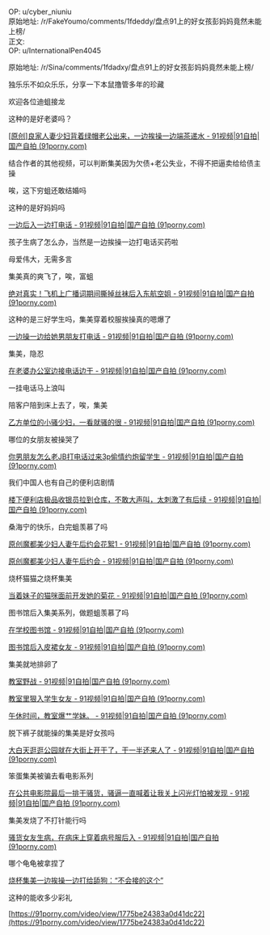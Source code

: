 
OP: u/cyber_niuniu  
原始地址: /r/FakeYoumo/comments/1fdeddy/盘点91上的好女孩彭妈妈竟然未能上榜/  
正文:  
OP: u/InternationalPen4045  

 原始地址: /r/Sina/comments/1fdadxy/盘点91上的好女孩彭妈妈竟然未能上榜/  

独乐乐不如众乐乐，分享一下本鼠撸管多年的珍藏

欢迎各位迪蛆接龙  

 这种的是好老婆吗？

[\[原创\]良家人妻少妇背着绿帽老公出来，一边挨操一边端茶递水 - 91视频|91自拍|国产自拍 (91porny.com)](https://91porny.com/video/view/d91ec86f317d2e7c2813)

结合作者的其他视频，可以判断集美因为欠债+老公失业，不得不把逼卖给给债主操

唉，这下穷蛆还敢结婚吗  

 这种的是好妈妈吗

[一边后入一边打电话 - 91视频|91自拍|国产自拍 (91porny.com)](https://91porny.com/video/view/58425847f394a701ce3a)

孩子生病了怎么办，当然是一边挨操一边打电话买药啦

母爱伟大，无需多言  

 集美真的爽飞了，唉，富蛆

[绝对真实！飞机上广播词期间撕掉丝袜后入东航空姐 - 91视频|91自拍|国产自拍 (91porny.com)](https://91porny.com/video/view/0e2c13437d24fbe7ab87)  

 这种的是三好学生吗，集美穿着校服挨操真的嗯爆了

[一边操一边给她男朋友打电话 - 91视频|91自拍|国产自拍 (91porny.com)](https://91porny.com/video/view/9d57ed7b1d1bce37b9c3)  

 集美，隐忍

[在老婆办公室边接电话边干 - 91视频|91自拍|国产自拍 (91porny.com)](https://91porny.com/video/view/bdae888293bfe0feb0dc)

一挂电话马上浪叫  

 陪客户陪到床上去了，唉，集美

[乙方单位的小骚少妇，一看就骚的很 - 91视频|91自拍|国产自拍 (91porny.com)](https://91porny.com/video/view/95542ccdced1b545cbbc)  

 哪位的女朋友被操哭了

[你男朋友怎么老JB打电话过来3p偷情约炮留学生 - 91视频|91自拍|国产自拍 (91porny.com)](https://91porny.com/video/view/ebf1887ed2204ccfdeb8)  

 我们中国人也有自己的便利店剧情

[楼下便利店极品收银员拉到仓库，不敢大声叫，太刺激了有后续 - 91视频|91自拍|国产自拍 (91porny.com)](https://91porny.com/video/view/4fb7312db431bb816e66)  

 桑海宁的快乐，白完蛆羡慕了吗

[原创魔都美少妇人妻午后约会花絮1 - 91视频|91自拍|国产自拍 (91porny.com)](https://91porny.com/video/view/f71c311c6b64eb1375f7)

[原创魔都美少妇人妻午后约会 - 91视频|91自拍|国产自拍 (91porny.com)](https://91porny.com/video/view/05e9cb4756fb0dee5831)  

 烧杯猫猫之烧杯集美

[当着妹子的猫咪面前开发她的菊花 - 91视频|91自拍|国产自拍 (91porny.com)](https://91porny.com/video/view/5a1139c3a0faa8a6a35c)  

 图书馆后入集美系列，做题蛆羡慕了吗

[在学校图书馆 - 91视频|91自拍|国产自拍 (91porny.com)](https://91porny.com/video/view/7351689069354e647895)

[图书馆后入皮裙女友 - 91视频|91自拍|国产自拍 (91porny.com)](https://91porny.com/video/view/552d6f092d76ff44542c)  

 集美就地排卵了

[教室野战 - 91视频|91自拍|国产自拍 (91porny.com)](https://91porny.com/video/view/d109a170d353099a6316)

[教室里狠入学生女友 - 91视频|91自拍|国产自拍 (91porny.com)](https://91porny.com/video/view/c7bd5d26968cc1bdebb6)

[午休时间，教室爆艹学妹。 - 91视频|91自拍|国产自拍 (91porny.com)](https://91porny.com/video/view/de0756f273d0d5fe0ff7)  

 脱下裤子就能操的集美是好女孩吗

[大白天逛逛公园就在大街上开干了，干一半还来人了 - 91视频|91自拍|国产自拍 (91porny.com)](https://91porny.com/video/view/0896e04d0d6e0e97415d)  

 笨蛋集美被骗去看电影系列

[在公共电影院最后一排干骚货，骚逼一直喊着让我关上闪光灯怕被发现 - 91视频|91自拍|国产自拍 (91porny.com)](https://91porny.com/video/view/19258355f9444a07bf66)  

 集美发烧了不打针能行吗

[骚货女友生病，在病床上穿着病号服后入 - 91视频|91自拍|国产自拍 (91porny.com)](https://91porny.com/video/view/ff9f7a98fc516b860e4c)  

 哪个龟龟被拿捏了

[烧杯集美一边挨操一边打给舔狗：“不会接的这个”](https://91porny.com/video/view/34c17db773c355bacb20)  

 这种的能收多少彩礼

[https://91porny.com/video/view/1775be24383a0d41dc22](https://91porny.com/video/view/1775be24383a0d41dc22)
